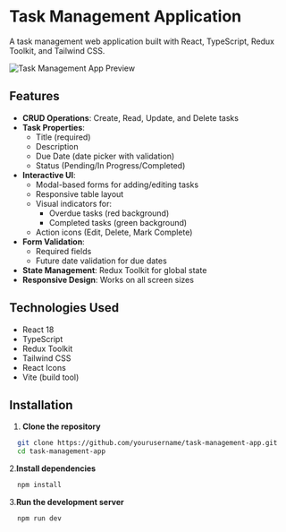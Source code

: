 # Task Management Application

A task management web application built with React, TypeScript, Redux Toolkit, and Tailwind CSS.

![Task Management App Preview](https://via.placeholder.com/800x600.png?text=Task+Management+App+Preview)

## Features

- **CRUD Operations**: Create, Read, Update, and Delete tasks
- **Task Properties**:
  - Title (required)
  - Description
  - Due Date (date picker with validation)
  - Status (Pending/In Progress/Completed)
- **Interactive UI**:
  - Modal-based forms for adding/editing tasks
  - Responsive table layout
  - Visual indicators for:
    - Overdue tasks (red background)
    - Completed tasks (green background)
  - Action icons (Edit, Delete, Mark Complete)
- **Form Validation**:
  - Required fields
  - Future date validation for due dates
- **State Management**: Redux Toolkit for global state
- **Responsive Design**: Works on all screen sizes

## Technologies Used

- React 18
- TypeScript
- Redux Toolkit
- Tailwind CSS
- React Icons
- Vite (build tool)

## Installation

1. **Clone the repository**

```bash
  git clone https://github.com/yourusername/task-management-app.git
  cd task-management-app
```

2.**Install dependencies**

```bash
  npm install
```

3.**Run the development server**

```bash
  npm run dev
```
